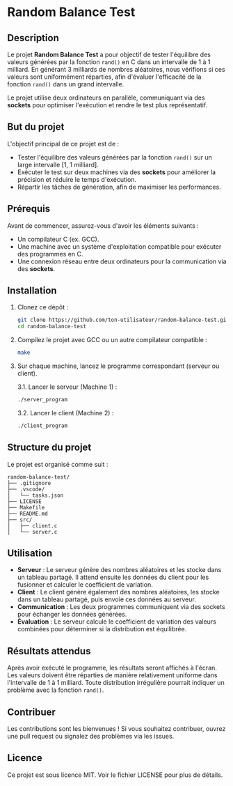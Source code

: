 # Random Balance Test

## Description

Le projet **Random Balance Test** a pour objectif de tester l'équilibre des valeurs générées par la fonction `rand()` en C dans un intervalle de 1 à 1 milliard. En générant 3 milliards de nombres aléatoires, nous vérifions si ces valeurs sont uniformément réparties, afin d'évaluer l'efficacité de la fonction `rand()` dans un grand intervalle.

Le projet utilise deux ordinateurs en parallèle, communiquant via des **sockets** pour optimiser l'exécution et rendre le test plus représentatif.

## But du projet

L'objectif principal de ce projet est de :

- Tester l'équilibre des valeurs générées par la fonction `rand()` sur un large intervalle [1, 1 milliard].
- Exécuter le test sur deux machines via des **sockets** pour améliorer la précision et réduire le temps d'exécution.
- Répartir les tâches de génération, afin de maximiser les performances.

## Prérequis

Avant de commencer, assurez-vous d'avoir les éléments suivants :

- Un compilateur C (ex. GCC).
- Une machine avec un système d'exploitation compatible pour exécuter des programmes en C.
- Une connexion réseau entre deux ordinateurs pour la communication via des **sockets**.

## Installation

1. Clonez ce dépôt :

   ```bash
   git clone https://github.com/ton-utilisateur/random-balance-test.git
   cd random-balance-test
   ```

2. Compilez le projet avec GCC ou un autre compilateur compatible :

   ```bash
   make
   ```

3. Sur chaque machine, lancez le programme correspondant (serveur ou client).

   3.1. Lancer le serveur (Machine 1) :

   ```bash
   ./server_program
   ```

   3.2. Lancer le client (Machine 2) :

   ```bash
   ./client_program
   ```

## Structure du projet

Le projet est organisé comme suit :

```
random-balance-test/
├── .gitignore
├── .vscode/
│   └── tasks.json
├── LICENSE
├── Makefile
├── README.md
├── src/
│   ├── client.c
│   └── server.c
```

## Utilisation

- **Serveur** : Le serveur génère des nombres aléatoires et les stocke dans un tableau partagé. Il attend ensuite les données du client pour les fusionner et calculer le coefficient de variation.
- **Client** : Le client génère également des nombres aléatoires, les stocke dans un tableau partagé, puis envoie ces données au serveur.
- **Communication** : Les deux programmes communiquent via des sockets pour échanger les données générées.
- **Évaluation** : Le serveur calcule le coefficient de variation des valeurs combinées pour déterminer si la distribution est équilibrée.

## Résultats attendus

Après avoir exécuté le programme, les résultats seront affichés à l'écran. Les valeurs doivent être réparties de manière relativement uniforme dans l'intervalle de 1 à 1 milliard. Toute distribution irrégulière pourrait indiquer un problème avec la fonction `rand()`.

## Contribuer

Les contributions sont les bienvenues ! Si vous souhaitez contribuer, ouvrez une pull request ou signalez des problèmes via les issues.

## Licence

Ce projet est sous licence MIT. Voir le fichier LICENSE pour plus de détails.
```
